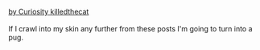 [by Curiosity killedthecat](https://www.youtube.com/watch?v=nXGPOtiF780&lc=UgxrE4YaUyriZG9dfzB4AaABAg)\
\
If I crawl into my skin any further from these posts I'm going to turn into a pug.
